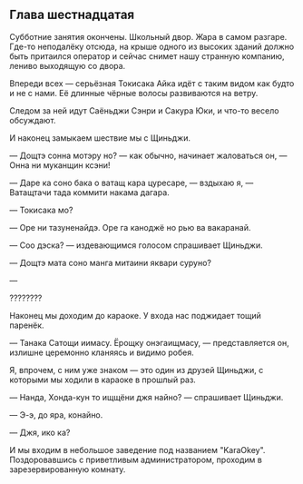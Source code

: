 Глава шестнадцатая
------------------

Субботние занятия окончены. Школьный двор. Жара в самом разгаре. Где-то
неподалёку отсюда, на крыше одного из высоких зданий должно быть притаился
оператор и сейчас снимет нашу странную компанию, лениво выходящую со двора.

Впереди всех — серьёзная Токисака Айка идёт с таким видом как будто и не с нами.
Её длинные чёрные волосы развиваются на ветру.

Следом за ней идут Саёньджи Сэнри и Сакура Юки, и что-то весело обсуждают.

И наконец замыкаем шествие мы с Щиньджи.

— Дощтэ сонна мотэру но? — как обычно, начинает жаловаться он, — Онна ни
муканщин ксэни!

— Даре ка соно бака о ватащ кара цуресаре, — вздыхаю я, — Ватащтачи тада коммити
накама дагара.

— Токисака мо?

— Оре ни тазуненайдэ. Оре га каноджё но рью ва вакаранай.

— Соо дэска? — издевающимся голосом спрашивает Щиньджи.

— Дощтэ мата соно манга митаини яквари суруно?

—

????????

Наконец мы доходим до караоке. У входа нас поджидает тощий паренёк.

— Танака Сатощи иимасу. Ёрощку онэгаищмасу, — представляется он, излишне
церемонно кланяясь и видимо робея.

Я, впрочем, с ним уже знаком — это один из друзей Щиньджи, с которыми мы ходили
в караоке в прошлый раз.

— Нанда, Хонда-кун то ищщёни джя найно? — спрашивает Щиньджи.

— Э-э, до яра, конайно.

— Джя, ико ка?

И мы входим в небольшое заведение под названием "KaraOkey". Поздоровавшись с
приветливым администратором, проходим в зарезервированную комнату.
